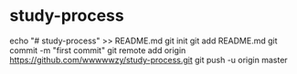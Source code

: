 # study-process
echo "# study-process" >> README.md
git init
git add README.md
git commit -m "first commit"
git remote add origin https://github.com/wwwwwzy/study-process.git
git push -u origin master
